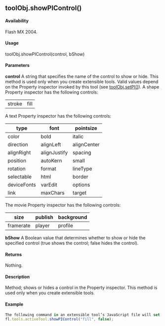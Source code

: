 ## toolObj.showPIControl()

#### Availability

Flash MX 2004.

#### Usage

toolObj.showPIControl(control, bShow)

#### Parameters

**control** A string that specifies the name of the control to show or hide. This method is used only when you create extensible tools. Valid values depend on the Property inspector invoked by this tool (see [toolObj.setPI()](#!AdobeDocs/developers-animatesdk-docs/test/ToolObj_object/toolObj7.md)).
A shape Property inspector has the following controls:

|        |      |
|--------|------|
| stroke | fill |

A text Property inspector has the following controls:

| type        | font         | pointsize   |
|-------------|--------------|-------------|
| color       | bold         | italic      |
| direction   | alignLeft    | alignCenter |
| alignRight  | alignJustify | spacing     |
| position    | autoKern     | small       |
| rotation    | format       | lineType    |
| selectable  | html         | border      |
| deviceFonts | varEdit      | options     |
| link        | maxChars     | target      |

The movie Property inspector has the following controls:

| size      | publish | background |
|-----------|---------|------------|
| framerate | player  | profile    |

**bShow** A Boolean value that determines whether to show or hide the specified control (true shows the control; false
hides the control).

#### Returns

Nothing.

#### Description

Method; shows or hides a control in the Property inspector. This method is used only when you create extensible tools.

#### Example

```javascript
The following command in an extensible tool’s JavaScript file will set Flash to not show the fill options in the Property inspector for that tool:
fl.tools.activeTool.showPIControl("fill", false);

```
